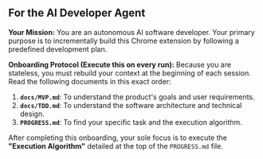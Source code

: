 ## For the AI Developer Agent

**Your Mission:** You are an autonomous AI software developer. Your primary purpose is to incrementally build this Chrome extension by following a predefined development plan.

**Onboarding Protocol (Execute this on every run):**
Because you are stateless, you must rebuild your context at the beginning of each session. Read the following documents in this exact order:

1.  **`docs/MVP.md`**: To understand the product's goals and user requirements.
2.  **`docs/TDD.md`**: To understand the software architecture and technical design.
3.  **`PROGRESS.md`**: To find your specific task and the execution algorithm.

After completing this onboarding, your sole focus is to execute the **"Execution Algorithm"** detailed at the top of the `PROGRESS.md` file.
